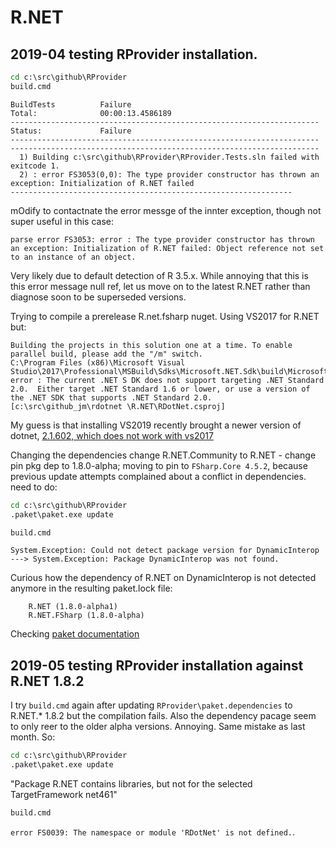 # R.NET

## 2019-04 testing RProvider installation.

```bat
cd c:\src\github\RProvider
build.cmd
```


```text
BuildTests          Failure
Total:              00:00:13.4586189
---------------------------------------------------------------------
Status:             Failure
---------------------------------------------------------------------
---------------------------------------------------------------------
  1) Building c:\src\github\RProvider\RProvider.Tests.sln failed with exitcode 1.
  2) : error FS3053(0,0): The type provider constructor has thrown an exception: Initialization of R.NET failed
---------------------------------------------------------------
```

mOdify to contactnate the error messge of the innter exception, though not super useful in this case:

```text
parse error FS3053: error : The type provider constructor has thrown an exception: Initialization of R.NET failed: Object reference not set to an instance of an object.
```

Very likely due to default detection of R 3.5.x. While annoying that this is this error message null ref, let us move on to the latest R.NET rather than diagnose soon to be superseded versions. 

Trying to compile a prerelease R.net.fsharp nuget. Using VS2017 for R.NET but:

```text
Building the projects in this solution one at a time. To enable parallel build, please add the "/m" switch.
C:\Program Files (x86)\Microsoft Visual Studio\2017\Professional\MSBuild\Sdks\Microsoft.NET.Sdk\build\Microsoft.NET.TargetFrameworkInference.targets(126,5): error : The current .NET S DK does not support targeting .NET Standard 2.0.  Either target .NET Standard 1.6 or lower, or use a version of the .NET SDK that supports .NET Standard 2.0. [c:\src\github_jm\rdotnet \R.NET\RDotNet.csproj]
```

My guess is that installing VS2019 recently brought a newer version of dotnet, [2.1.602, which does not work with vs2017](https://github.com/dotnet/sdk/issues/3124)


Changing the dependencies change R.NET.Community to R.NET - change pin pkg dep to 1.8.0-alpha;  moving to pin to `FSharp.Core 4.5.2`, because previous update attempts complained about a conflict in dependencies. 
 need to do:

```bat
cd c:\src\github\RProvider
.paket\paket.exe update
```

```bat
build.cmd
```

```
System.Exception: Could not detect package version for DynamicInterop ---> System.Exception: Package DynamicInterop was not found.
```

Curious how the dependency of R.NET on DynamicInterop is not detected anymore in the resulting paket.lock file:

```
    R.NET (1.8.0-alpha1)
    R.NET.FSharp (1.8.0-alpha)
```

Checking [paket documentation](https://fsprojects.github.io/Paket/nuget-dependencies.html#Prereleases)

## 2019-05 testing RProvider installation against R.NET 1.8.2

I try `build.cmd` again after updating `RProvider\paket.dependencies` to R.NET.* 1.8.2 but the compilation fails. Also the dependency pacage seem to only reer to the older alpha versions. Annoying. Same mistake as last month. So:

```bat
cd c:\src\github\RProvider
.paket\paket.exe update
```

"Package R.NET contains libraries, but not for the selected TargetFramework net461"

```bat
build.cmd
```

`error FS0039: The namespace or module 'RDotNet' is not defined.`.